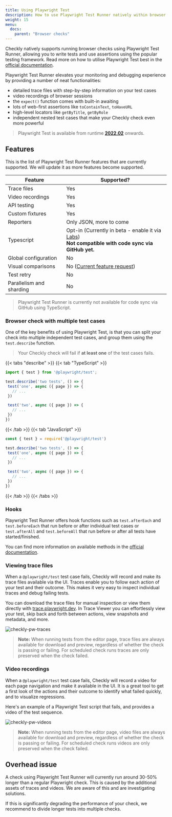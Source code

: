 ```yaml
---
title: Using Playwright Test
description: How to use Playwright Test Runner natively within browser checks at Checkly
weight: 15
menu:
  docs:
    parent: "Browser checks"
---
```


Checkly natively supports running browser checks using Playwright Test Runner, allowing you to write tests and use assertions using the popular testing framework.
Read more on how to utilise Playwright Test best in the [official documentation](https://playwright.dev/docs/writing-tests).

Playwright Test Runner elevates your monitoring and debugging experience by providing a number of neat functionalities:

- detailed trace files with step-by-step information on your test cases
- video recordings of browser sessions
- the `expect()` function comes with built-in awaiting
- lots of web-first assertions like `toContainText`, `toHaveURL`
- high-level locators like `getByTitle`, `getByRole`
- independent nested test cases that make your Checkly check even more powerful

> Playwright Test is available from runtime [**2022.02**](/docs/runtimes/specs/) onwards.

## Features

This is the list of Playwright Test Runner features that are currently supported. We will update it as more features become supported.

| Feature                  | Supported?              |
|--------------------------|-------------------------|
| Trace files              | Yes               |
| Video recordings         | Yes               |
| API testing              | Yes               |
| Custom fixtures          | Yes               |
| Reporters                | Only JSON, more to come |
| Typescript               | Opt-in (Currently in beta - enable it via [Labs](https://app.checklyhq.com/settings/account/labs)) <br> **Not compatible with code sync via GitHub yet.**             |
| Global configuration     | No           |
| Visual comparisons       | No ([Current feature request](https://github.com/checkly/public-roadmap/issues/179))          |
| Test retry               | No           |
| Parallelism and sharding | No           |

> Playwright Test Runner is currently not available for code sync via GitHub using TypeScript.

### Browser check with multiple test cases
One of the key benefits of using Playwright Test, is that you can split your check into multiple independent test cases, 
and group them using the `test.describe` function.

> Your Checkly check will fail if **at least one** of the test cases fails.

{{< tabs "describe" >}}
{{< tab "TypeScript" >}}
 ```ts
import { test } from '@playwright/test';

test.describe('two tests', () => {
  test('one', async ({ page }) => {
    // ...
  })

  test('two', async ({ page }) => {
    // ...
  })
})
```
{{< /tab >}}
{{< tab "JavaScript" >}}
 ```js
const { test } = require('@playwright/test')

test.describe('two tests', () => {
  test('one', async ({ page }) => {
    // ...
  })

  test('two', async ({ page }) => {
    // ...
  })
})
 ```
{{< /tab >}}
{{< /tabs >}}

### Hooks
Playwright Test Runner offers hook functions such as `test.afterEach` and `test.beforeEach` that run before or after individual test cases or `test.afterAll` and `test.beforeAll` that run before or after all tests have started/finished.

You can find more information on available methods in the [official documentation](https://playwright.dev/docs/api/class-test).

### Viewing trace files
When a `@playwright/test` test case fails, Checkly will record and make its trace files available via the UI. Traces enable you to follow each action of your test and their outcome. This makes it very easy to inspect individual traces and debug failing tests.

You can download the trace files for manual inspection or view them directly with [trace.playwright.dev](https://trace.playwright.dev). In Trace Viewer you can effortlessly view your test, skip back and forth between actions, view snapshots and metadata, and more.

![checkly-pw-traces](/docs/images/browser-checks/pwt_traces.gif)

> **Note:** When running tests from the editor page, trace files are always available for download and preview, 
> regardless of whether the check is passing or failing. For scheduled check runs traces are only preserved when the check failed.

### Video recordings
When a `@playwright/test` test case fails, Checkly will record a video for each page navigation and make it available in the UI. It is a great tool to get a first look of the actions and their outcome to identify what failed quickly, and to visualize regressions.

Here's an example of a Playwright Test script that fails, and provides a video of the test sequence.

![checkly-pw-videos](/docs/images/browser-checks/pwt_videos.gif)

> **Note:** When running tests from the editor page, video files are always available for download and preview, 
> regardless of whether the check is passing or failing. For scheduled check runs videos are only preserved when the check failed.

## Overhead issue

A check using Playwright Test Runner will currently run around 30-50% longer than a regular Playwright check. This is caused by the additional assets of traces and videos. We are aware of this and are investigating solutions.

If this is significantly degrading the performance of your check, we recommend to divide longer tests into multiple checks.